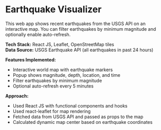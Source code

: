# Earthquake Visualizer

This web app shows recent earthquakes from the USGS API on an interactive map.
You can filter earthquakes by minimum magnitude and optionally enable auto-refresh.

**Tech Stack:** React JS, Leaflet, OpenStreetMap tiles  
**Data Source:** USGS Earthquake API (all earthquakes in past 24 hours)

**Features Implemented:**
- Interactive world map with earthquake markers
- Popup shows magnitude, depth, location, and time
- Filter earthquakes by minimum magnitude
- Optional auto-refresh every 5 minutes

**Approach:**
- Used React JS with functional components and hooks
- Used react-leaflet for map rendering
- Fetched data from USGS API and passed as props to the map
- Calculated dynamic map center based on earthquake coordinates

